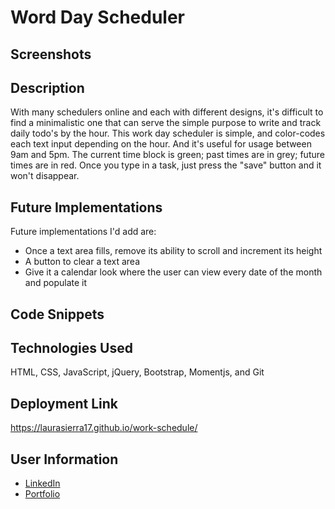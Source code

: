 # Word Day Scheduler

## Screenshots

## Description

With many schedulers online and each with different designs, it's difficult to find a minimalistic one that can serve the simple purpose to write and track daily todo's by the hour. This work day scheduler is simple, and color-codes each text input depending on the hour. And it's useful for usage between 9am and 5pm. The current time block is green; past times are in grey; future times are in red. Once you type in a task, just press the "save" button and it won't disappear.

## Future Implementations

Future implementations I'd add are:
- Once a text area fills, remove its ability to scroll and increment its height
- A button to clear a text area
- Give it a calendar look where the user can view every date of the month and populate it

## Code Snippets

## Technologies Used

HTML, CSS, JavaScript, jQuery, Bootstrap, Momentjs, and Git

## Deployment Link

https://laurasierra17.github.io/work-schedule/

## User Information
- [LinkedIn](https://www.linkedin.com/in/laurasierra2022)
- [Portfolio](http://www.laura-sierra.com)